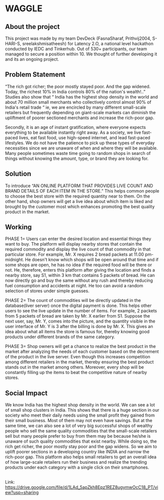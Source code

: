 # WAGGLE

## About the project
This project was made by my team DevDeck (FasnaSharaf, Prithvij2004, S-HARI-S, sreelakshmisatheesh) for Latency 2.O, a national level hackathon conducted by IEDC and Tinkerhub. Out of 530+ participants, our team managed to secure a position within 10. We thought of further developing it and its an ongoing project.

## Problem Statement

“The rich got richer; the poor mostly stayed poor. And the gap widened. Today, the richest 10% in India controls 80% of the nation's wealth!..” Studies also show that “ India has the highest shop density in the world and about 70 million small merchants who collectively control almost 90% of India's retail trade “ ie, we are encircled by many different small-scale retailers but frequently depending on giant-scale markets can diminish the upliftment of poorer sectioned merchants and increase the rich-poor gap.

Secondly, it is an age of instant gratification, where everyone expects everything to be available instantly right away. As a society, we live fast-paced lives, eat fast food, use high-speed internet, and lead fast-paced lifestyles. We do not have the patience to pick up these types of everyday necessities since we are unaware of when and where they will be available. Many people sometimes waste time going to random shops in search of things without knowing the amount, type, or brand they are looking for.

## Solution
To introduce “AN ONLINE PLATFORM THAT PROVIDES LIVE COUNT AND BRAND DETAILS OF EACH ITEM IN THE STORE.” This helps common people to choose the best store with the required quantity near to them. On the other hand, shop owners will get a live idea about which item is liked and brought by the customer most which enhances promoting the best quality product in the market.

## Working
PHASE 1= Users can enter the desired location and essential things they want to buy. The platform will display nearby stores that contain the required commodity and display the live count of that commodity in that particular store. For example, Mr. X requires 2  bread packets at 11.00 pm-midnight. He doesn't know which shops will be open around that time and if some shops are open, he has no idea if the required food will be there or not. He, therefore, enters this platform after giving the location and finds a nearby store, say S1,  within 3 km that contains 5 packets of bread. He can now directly go and buy the same without any rush and thereby reducing fuel consumption and accidents at night. He too can avoid a random selection of stores under simple guesses.

PHASE 2= The count of commodities will be directly updated in the database(liver server) once the digital payment is done. This helps other users to see the live update in the number of items. For example, 2 packets from 5 packets of bread are taken by Mr. X earlier from S1. Suppose the next user, say, Mr. Y, comes into the picture, and the quantity visible in the user interface of Mr. Y  is 3 after the billing is done by Mr. X. This gives an idea about what all items the store is famous for, thereby knowing good products under different brands of the same category. 

PHASE 3= Shop owners will get a chance to realize the best product in the market after analyzing the needs of each customer based on the decrement of the product in the live server. Even though this increases competition among different retailers in the market, thereby ensuring the best product stands out in the market among others. Moreover, every shop will be constantly filling up the items to beat the competitive nature of nearby stores.

## Social Impact
We know India has the highest shop density in the world. We can see a lot of small shop clusters in India. This shows that there is a huge section in our society who meet their daily needs using the small profit they gained from their small business. Most of them may not even have savings. But at the same time, we can also see a lot of very big successful shops of wealthy people who sell the same quality commodities that the small-scale retailers sell but many people prefer to buy from them may be because he/she is unaware of such quality commodities that exist nearby. While doing so, the rich get richer, the poor mostly stay poor and the gap widens. So we aim to uplift poorer sections in a developing country like INDIA and narrow the rich-poor gap. This platform also helps small retailers to get an overall idea of how large-scale retailers run their business and realize the trending products under each category with a single click on their smartphones. 
<br><br>

Link: https://drive.google.com/file/d/1LAd_5apZkh8Epz1REZ8ugymwOcC18_PT/view?usp=sharing
